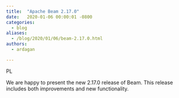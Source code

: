```yaml
---
title:  "Apache Beam 2.17.0"
date:   2020-01-06 00:00:01 -0800
categories:
  - blog
aliases:
  - /blog/2020/01/06/beam-2.17.0.html
authors:
  - ardagan

---
```

<!--
Licensed under the Apache License, Version 2.0 (the "License");
you may not use this file except in compliance with the License.
You may obtain a copy of the License at

http://www.apache.org/licenses/LICENSE-2.0

Unless required by applicable law or agreed to in writing, software
distributed under the License is distributed on an "AS IS" BASIS,
WITHOUT WARRANTIES OR CONDITIONS OF ANY KIND, either express or implied.
See the License for the specific language governing permissions and
limitations under the License.
-->

PL
<!--more-->
We are happy to present the new 2.17.0 release of Beam. This release includes both improvements and new functionality.